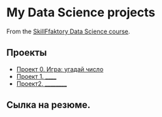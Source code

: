 # My Data Science projects

From the [SkillFfaktory Data Science course]().

## Проекты

* [ Проект 0. Игра: угадай число]()
* [Проект 1. ____]()
* [Проект2. ________]()
## Сылка на резюме.